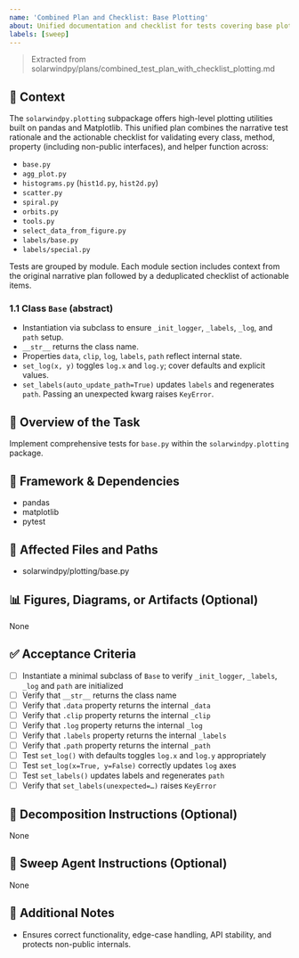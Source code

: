 ```yaml
---
name: 'Combined Plan and Checklist: Base Plotting'
about: Unified documentation and checklist for tests covering base plotting utilities.
labels: [sweep]
---
```


> Extracted from solarwindpy/plans/combined_test_plan_with_checklist_plotting.md

## 🧠 Context

The `solarwindpy.plotting` subpackage offers high-level plotting utilities built on pandas
and Matplotlib. This unified plan combines the narrative test rationale and the
actionable checklist for validating every class, method, property (including non-public
interfaces), and helper function across:

- `base.py`
- `agg_plot.py`
- `histograms.py` (`hist1d.py`, `hist2d.py`)
- `scatter.py`
- `spiral.py`
- `orbits.py`
- `tools.py`
- `select_data_from_figure.py`
- `labels/base.py`
- `labels/special.py`

Tests are grouped by module. Each module section includes context from the original
narrative plan followed by a deduplicated checklist of actionable items.

### 1.1 Class `Base` (abstract)

- Instantiation via subclass to ensure `_init_logger`, `_labels`, `_log`, and `path`
  setup.
- `__str__` returns the class name.
- Properties `data`, `clip`, `log`, `labels`, `path` reflect internal state.
- `set_log(x, y)` toggles `log.x` and `log.y`; cover defaults and explicit
  values.
- `set_labels(auto_update_path=True)` updates `labels` and regenerates `path`.
  Passing an unexpected kwarg raises `KeyError`.

## 🎯 Overview of the Task

Implement comprehensive tests for `base.py` within the `solarwindpy.plotting` package.

## 🔧 Framework & Dependencies

- pandas
- matplotlib
- pytest

## 📂 Affected Files and Paths

- solarwindpy/plotting/base.py

## 📊 Figures, Diagrams, or Artifacts (Optional)

None

## ✅ Acceptance Criteria

- [ ] Instantiate a minimal subclass of `Base` to verify `_init_logger`,
  `_labels`, `_log` and `path` are initialized
- [ ] Verify that `__str__` returns the class name
- [ ] Verify that `.data` property returns the internal `_data`
- [ ] Verify that `.clip` property returns the internal `_clip`
- [ ] Verify that `.log` property returns the internal `_log`
- [ ] Verify that `.labels` property returns the internal `_labels`
- [ ] Verify that `.path` property returns the internal `_path`
- [ ] Test `set_log()` with defaults toggles `log.x` and `log.y` appropriately
- [ ] Test `set_log(x=True, y=False)` correctly updates `log` axes
- [ ] Test `set_labels()` updates labels and regenerates `path`
- [ ] Verify that `set_labels(unexpected=…)` raises `KeyError`

## 🧩 Decomposition Instructions (Optional)

None

## 🤖 Sweep Agent Instructions (Optional)

None

## 💬 Additional Notes

- Ensures correct functionality, edge-case handling, API stability, and protects
  non-public internals.
